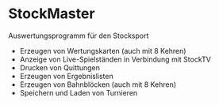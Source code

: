 # StockMaster

Auswertungsprogramm für den Stocksport
- Erzeugen von Wertungskarten (auch mit 8 Kehren)
- Anzeige von Live-Spielständen in Verbindung mit StockTV
- Drucken von Quittungen
- Erzeugen von Ergebnislisten
- Erzeugen von Bahnblöcken (auch mit 8 Kehren)
- Speichern und Laden von Turnieren

